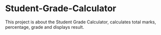 # Student-Grade-Calculator
This project is about the Student Grade Calculator, calculates total marks, percentage, grade and displays result.
